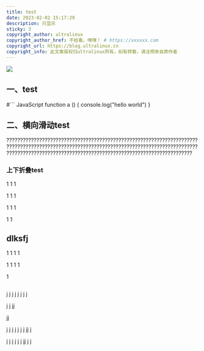 ```yaml
---
title: test
date: 2023-02-02 15:17:29
description: 只显示
sticky: 3
copyright_author: ultralinux
copyright_author_href: 不给看，嘿嘿！ # https://xxxxxx.com
copyright_url: https://blog.ultralinux.cn
copyright_info: 此文章版权归ultralinux所有，如有转载，请注明來自原作者
---
```


![](//rq1wfe709.hb-bkt.clouddn.com/LieAll_20221210_172944415.NIGHT.jpg?e=1676433348&token=nIjPeL2_Om4GbxlucXyRIsqwSlelaPQHPxiaV43E:ywUpT_PamqjQLJO7OYVff60Lr58=)

## 一、test
#```
JavaScript
function a () {
    console.log("hello world")
}
## 二、横向滑动test
????????????????????????????????????????????????????????????????????????????????????????????????????????????????????????????????????????????????????????????????????????????????????????????????????????????????
### 上下折叠test
1
1
1

1
1
1

1
1
1

1
1
## dlksfj
1
1
1
1

1
1
1
1

1
```

```

j
j
j
j
j
j
j
j

j
j
jj

jj

j
j
j
j
j
j
j
jj
j

j
j
j
j
j
j
jj
j
j


```
